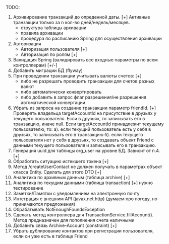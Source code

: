 TODO:
1. Архивирование транзакций до опреденной даты. [+]
Активные транзакции только за n кол-во дней/недель/месяцев. 
    - структура таблицы архивации
    - правила архивации
    - процедура по расписанию Spring для осуществления архивации
2. Авторизация
   - Авторизация пользователя [+]
   - Авторизация по ролям [+]
3. Валидация Spring (валидировать все входные параметры по всем контроллерам) [+/-]
4. Добавить миграции БД (flyway)
5. При проведении транзакции учитывать валюты счетов: [+]
   - либо не разрешать проводить транзакции для счетов разных валют
   - либо автоматически конвертировать
   - либо добавить в запрос флаг разрешения/не разрешения автоматической конвертации
6. Убрать из запроса на создание транзакции параметр friendId. [+]
   Проверять владельца targetAccountId на присутствие в друзьях у текущего пользователя.
   Если в друзьях, то записывать его в транзакцию, иначе null. Если targetAccountId принадлежит
   текущему пользователю, то:
   а). если текущий пользователь есть у себя в друзьях, то записывать его в транзакцию
   б). если текущего пользователя нет у себя в друзьях, то создавать объект Friend с данными текущего пользователя
      и записывать его в транзакцию.
7. Генерация uuid для таблицы org_user на уровне БД. Зависит от п.4. [+]
8. Обработать ситуацию истекшего токена [+]
9. Метод /createUserContact не должен получать в параметрах объект класса Entity. Сделать для этого DTO [+]
10. Аналитика по архивным данным (таблица archive) [+]
11. Аналитика по текущим данными (таблица transaction) [+] нужно тестирование
12. Заметки/Памятки с уведомлением на электронную почту
13. Интеграция с внешним API (javax.net.http) (думаем про погоду, но принимаются предложения)
14. Обрабатывать NotEnoughFoundsException
15. Сделать метод контроллера для TransactionService.fillAccount(). Метод предназначен для пополнения счета наличными
16. Добавить связь Archive-Account (constraint) [+]
17. Убрать дублирование контактов при регистрации пользователя, если он уже есть в таблице Friend